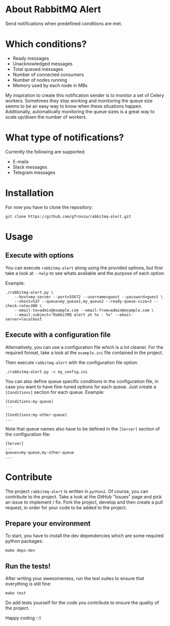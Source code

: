 About RabbitMQ Alert
====================

Send notifications when predefined conditions are met.

Which conditions?
=================

- Ready messages
- Unacknowledged messages
- Total queued messages
- Number of connected consumers
- Number of nodes running
- Memory used by each node in MBs

My inspiration to create this notification sender is to monitor a set of Celery workers. Sometimes they stop working and monitoring
the queue size seems to be an easy way to know when these situations happen. Additionally, automatically monitoring the queue sizes
is a great way to scale up/down the number of workers.

What type of notifications?
===========================

Currently the following are supported:

- E-mails
- Slack messages
- Telegram messages

Installation
============

For now you have to clone the repository:

```
git clone https://github.com/gfronza/rabbitmq-alert.git
```

Usage
=====

Execute with options
--------------------

You can execute ```rabbitmq-alert``` along using the provided options, but first take a look at ```--help``` to see whats available
and the purpose of each option.

Example:

```
./rabbitmq-alert.py \
    --host=my-server --port=55672 --username=guest --password=guest \
    --vhost=%2F --queue=my_queue1,my_queue2 --ready-queue-size=3 --check-rate=300 \
    --email-to=admin@example.com --email-from=admin@example.com \
    --email-subject="RabbitMQ alert at %s - %s" --email-server=localhost
```

Execute with a configuration file
---------------------------------

Alternatively, you can use a configuration file which is a lot cleaner. For the required format, take a look
at the ```example.ini``` file contained in the project.

Then execute ```rabbitmq-alert``` with the configuration file option:

```
./rabbitmq-alert.py -c my_config.ini
```

You can also define queue specific conditions in the configuration file, in case you want to have fine-tuned options for each queue.
Just create a ```[Conditions]``` section for each queue. Example:

```
[Conditions:my-queue]
...

[Conditions:my-other-queue]
...
```

Note that queue names also have to be defined in the ```[Server]``` section of the configuration file:

```
[Server]
...
queues=my-queue,my-other-queue
...
```

Contribute
==========

The project ```rabbitmq-alert``` is written in ```python2```.
Of course, you can contribute to the project. Take a look at the GitHub "Issues" page and pick an issue to implement / fix.
Fork the project, develop and then create a pull request, in order for your code to be added to the project.

Prepare your environment
------------------------

To start, you have to install the dev dependencies which are some required python packages:

```
make deps-dev
```

Run the tests!
--------------

After writing your awesomeness, run the test suites to ensure that everything is still fine:

```
make test
```

Do add tests yourself for the code you contribute to ensure the quality of the project.

Happy coding :-)
